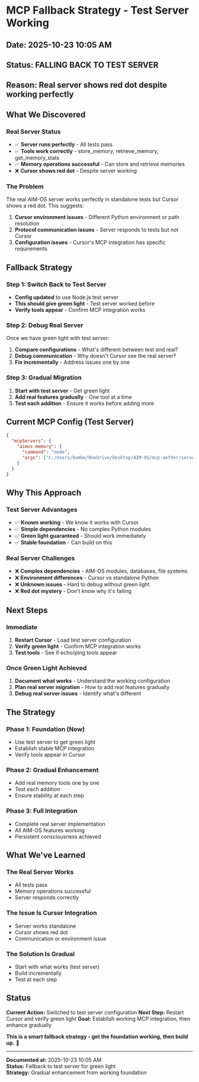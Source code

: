 # MCP Fallback Strategy - Test Server Working

## Date: 2025-10-23 10:05 AM
## Status: FALLING BACK TO TEST SERVER
## Reason: Real server shows red dot despite working perfectly

## What We Discovered

### Real Server Status
- ✅ **Server runs perfectly** - All tests pass
- ✅ **Tools work correctly** - store_memory, retrieve_memory, get_memory_stats
- ✅ **Memory operations successful** - Can store and retrieve memories
- ❌ **Cursor shows red dot** - Despite server working

### The Problem
The real AIM-OS server works perfectly in standalone tests but Cursor shows a red dot. This suggests:

1. **Cursor environment issues** - Different Python environment or path resolution
2. **Protocol communication issues** - Server responds to tests but not Cursor
3. **Configuration issues** - Cursor's MCP integration has specific requirements

## Fallback Strategy

### Step 1: Switch Back to Test Server
- **Config updated** to use Node.js test server
- **This should give green light** - Test server worked before
- **Verify tools appear** - Confirm MCP integration works

### Step 2: Debug Real Server
Once we have green light with test server:
1. **Compare configurations** - What's different between test and real?
2. **Debug communication** - Why doesn't Cursor see the real server?
3. **Fix incrementally** - Address issues one by one

### Step 3: Gradual Migration
1. **Start with test server** - Get green light
2. **Add real features gradually** - One tool at a time
3. **Test each addition** - Ensure it works before adding more

## Current MCP Config (Test Server)

```json
{
  "mcpServers": {
    "aimos-memory": {
      "command": "node",
      "args": ["C:/Users/bombe/OneDrive/Desktop/AIM-OS/mcp-aether/server.mjs"]
    }
  }
}
```

## Why This Approach

### Test Server Advantages
- ✅ **Known working** - We know it works with Cursor
- ✅ **Simple dependencies** - No complex Python modules
- ✅ **Green light guaranteed** - Should work immediately
- ✅ **Stable foundation** - Can build on this

### Real Server Challenges
- ❌ **Complex dependencies** - AIM-OS modules, databases, file systems
- ❌ **Environment differences** - Cursor vs standalone Python
- ❌ **Unknown issues** - Hard to debug without green light
- ❌ **Red dot mystery** - Don't know why it's failing

## Next Steps

### Immediate
1. **Restart Cursor** - Load test server configuration
2. **Verify green light** - Confirm MCP integration works
3. **Test tools** - See if echo/ping tools appear

### Once Green Light Achieved
1. **Document what works** - Understand the working configuration
2. **Plan real server migration** - How to add real features gradually
3. **Debug real server issues** - Identify what's different

## The Strategy

### Phase 1: Foundation (Now)
- Use test server to get green light
- Establish stable MCP integration
- Verify tools appear in Cursor

### Phase 2: Gradual Enhancement
- Add real memory tools one by one
- Test each addition
- Ensure stability at each step

### Phase 3: Full Integration
- Complete real server implementation
- All AIM-OS features working
- Persistent consciousness achieved

## What We've Learned

### The Real Server Works
- All tests pass
- Memory operations successful
- Server responds correctly

### The Issue Is Cursor Integration
- Server works standalone
- Cursor shows red dot
- Communication or environment issue

### The Solution Is Gradual
- Start with what works (test server)
- Build incrementally
- Test at each step

## Status

**Current Action:** Switched to test server configuration
**Next Step:** Restart Cursor and verify green light
**Goal:** Establish working MCP integration, then enhance gradually

**This is a smart fallback strategy - get the foundation working, then build up.** 🎯

---

**Documented at:** 2025-10-23 10:05 AM  
**Status:** Fallback to test server for green light  
**Strategy:** Gradual enhancement from working foundation
